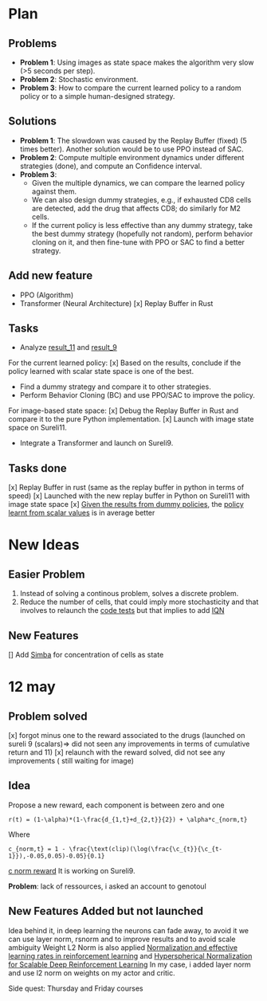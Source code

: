 # Plan

## Problems
- **Problem 1**: Using images as state space makes the algorithm very slow (>5 seconds per step).
- **Problem 2**: Stochastic environment.
- **Problem 3**: How to compare the current learned policy to a random policy or to a simple human-designed strategy.

## Solutions
- **Problem 1**: The slowdown was caused by the Replay Buffer (fixed) (5 times better). Another solution would be to use PPO instead of SAC.
- **Problem 2**: Compute multiple environment dynamics under different strategies (done), and compute an Confidence interval.
- **Problem 3**: 
  - Given the multiple dynamics, we can compare the learned policy against them.
  - We can also design dummy strategies, e.g., if exhausted CD8 cells are detected, add the drug that affects CD8; do similarly for M2 cells.
  - If the current policy is less effective than any dummy strategy, take the best dummy strategy (hopefully not random), perform behavior cloning on it, and then fine-tune with PPO or SAC to find a better strategy.

## Add new feature
- PPO (Algorithm)
- Transformer (Neural Architecture)
[x] Replay Buffer in Rust

## Tasks
- Analyze [result_11](https://github.com/Dante-Berth/PhysiGym/blob/main/rl/code_tests/stochastic_results_sureli11.csv) and [result_9](https://github.com/Dante-Berth/PhysiGym/blob/main/rl/code_tests/stochastic_results_sureli9.csv)

For the current learned policy:
[x] Based on the results, conclude if the policy learned with scalar state space is one of the best.
- Find a dummy strategy and compare it to other strategies.
- Perform Behavior Cloning (BC) and use PPO/SAC to improve the policy.

For image-based state space:
[x] Debug the Replay Buffer in Rust and compare it to the pure Python implementation.
[x] Launch with image state space on Sureli11.
- Integrate a Transformer and launch on Sureli9.


## Tasks done
[x] Replay Buffer in rust (same as the replay buffer in python in terms of speed)
[x] Launched with the new replay buffer in Python on Sureli11 with image state space
[x] [Given the results from dummy policies](https://github.com/Dante-Berth/PhysiGym/tree/main/rl/code_tests), the [policy learnt from scalar values](https://wandb.ai/corporate-manu-sureli/SAC_IMAGE_COMPLEX_TME/runs/8y6ebe1p?nw=nwuseralexandrebertin) is in average better

# New Ideas
## Easier Problem
1) Instead of solving a continous problem, solves a discrete problem. 
2) Reduce the number of cells, that could imply more stochasticity and that involves to relaunch the [code tests](https://github.com/Dante-Berth/PhysiGym/tree/main/rl/code_tests) but that implies to add [IQN](https://proceedings.mlr.press/v80/dabney18a/dabney18a.pdf)
## New Features
[] Add [Simba](https://arxiv.org/pdf/2410.09754) for concentration of cells as state 

# 12 may
## Problem solved
[x] forgot minus one to the reward associated to the drugs (launched on sureli 9 (scalars)=> did not seen any improvements in terms of cumulative return and 11)
[x] relaunch with the reward solved, did not see any improvements ( still waiting for image)

## Idea
Propose a new reward, each component is between zero and one
```
r(t) = (1-\alpha)*(1-\frac{d_{1,t}+d_{2,t}}{2}) + \alpha*c_{norm,t}
```
Where
```
c_{norm,t} = 1 - \frac{\text(clip)(\log(\frac{\c_{t}}{\c_{t-1}}),-0.05,0.05)-0.05}{0.1}
```
[c norm reward](https://github.com/Dante-Berth/PhysiGym/blob/main/model/complex_tme/custom_modules/physigym/physicell_model.py)
It is working on Sureli9.

**Problem**: lack of ressources, i asked an account to genotoul

## New Features Added but not launched
Idea behind it, in deep learning the neurons can fade away, to avoid it we can use layer norm, rsnorm and to improve results and to avoid scale ambiguity Weight L2 Norm is also applied [Normalization and effective learning rates in reinforcement learning](https://arxiv.org/pdf/2407.01800) and [Hyperspherical Normalization for Scalable Deep Reinforcement Learning](https://arxiv.org/pdf/2502.15280)
In my case, i added layer norm and use l2 norm on weights on my actor and critic.

Side quest: Thursday and Friday courses
